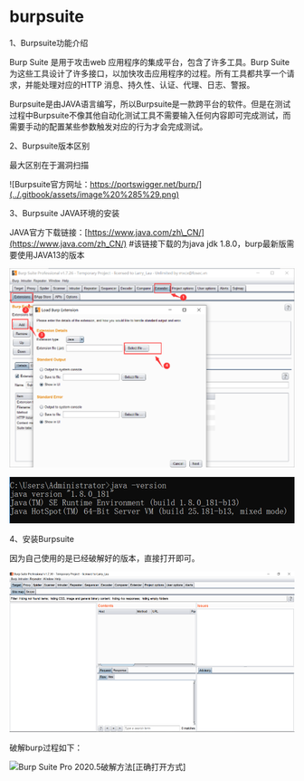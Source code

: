 # burpsuite

1、Burpsuite功能介绍

Burp Suite 是用于攻击web 应用程序的集成平台，包含了许多工具。Burp Suite为这些工具设计了许多接口，以加快攻击应用程序的过程。所有工具都共享一个请求，并能处理对应的HTTP 消息、持久性、认证、代理、日志、警报。

Burpsuite是由JAVA语言编写，所以Burpsuite是一款跨平台的软件。但是在测试过程中Burpsuite不像其他自动化测试工具不需要输入任何内容即可完成测试，而需要手动的配置某些参数触发对应的行为才会完成测试。

2、Burpsuite版本区别

最大区别在于漏洞扫描

![Burpsuite&#x5B98;&#x65B9;&#x7F51;&#x5740;&#xFF1A;https://portswigger.net/burp/](../.gitbook/assets/image%20%285%29.png)

3、Burpsuite JAVA环境的安装

JAVA官方下载链接：[https://www.java.com/zh\_CN/](https://www.java.com/zh_CN/)  \#该链接下载的为java jdk 1.8.0，burp最新版需要使用JAVA13的版本

![](../.gitbook/assets/image%20%288%29.png)

![&#x4E0B;&#x8F7D;&#x5B8C;&#x6210;&#x540E;&#x67E5;&#x770B;java&#x7248;&#x672C;](../.gitbook/assets/image%20%289%29.png)

4、安装Burpsuite

因为自己使用的是已经破解好的版本，直接打开即可。

![&#x6253;&#x5F00;burp&#x540E;&#x7684;&#x754C;&#x9762;](../.gitbook/assets/image%20%2810%29.png)

破解burp过程如下：

![Burp Suite Pro 2020.5&#x7834;&#x89E3;&#x65B9;&#x6CD5;\[&#x6B63;&#x786E;&#x6253;&#x5F00;&#x65B9;&#x5F0F;\]](https://www.ddosi.com/wp-content/uploads/2020/06/001.gif)






